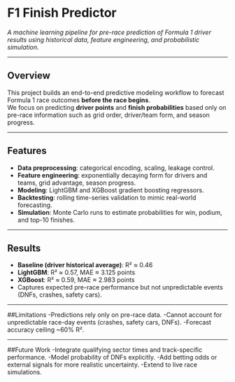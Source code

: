 # F1 Finish Predictor  

*A machine learning pipeline for pre-race prediction of Formula 1 driver results using historical data, feature engineering, and probabilistic simulation.*  

---

## Overview  
This project builds an end-to-end predictive modeling workflow to forecast Formula 1 race outcomes **before the race begins**.  
We focus on predicting **driver points** and **finish probabilities** based only on pre-race information such as grid order, driver/team form, and season progress.  

---

## Features  
- **Data preprocessing**: categorical encoding, scaling, leakage control.  
- **Feature engineering**: exponentially decaying form for drivers and teams, grid advantage, season progress.  
- **Modeling**: LightGBM and XGBoost gradient boosting regressors.  
- **Backtesting**: rolling time-series validation to mimic real-world forecasting.  
- **Simulation**: Monte Carlo runs to estimate probabilities for win, podium, and top-10 finishes.  

---

## Results  
- **Baseline (driver historical average)**: R² ≈ 0.46  
- **LightGBM**: R² ≈ 0.57, MAE ≈ 3.125 points  
- **XGBoost**: R² ≈ 0.59, MAE ≈ 2.983 points  
- Captures expected pre-race performance but not unpredictable events (DNFs, crashes, safety cars).  

---

##Limitations
-Predictions rely only on pre-race data.
-Cannot account for unpredictable race-day events (crashes, safety cars, DNFs).
-Forecast accuracy ceiling ~60% R².

---

##Future Work
-Integrate qualifying sector times and track-specific performance.
-Model probability of DNFs explicitly.
-Add betting odds or external signals for more realistic uncertainty.
-Extend to live race simulations.
